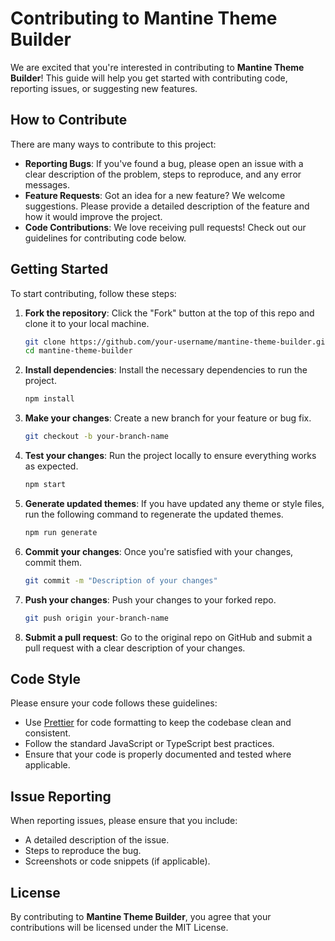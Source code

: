 
# Contributing to Mantine Theme Builder

We are excited that you're interested in contributing to **Mantine Theme Builder**! This guide will help you get started with contributing code, reporting issues, or suggesting new features.

## How to Contribute

There are many ways to contribute to this project:

- **Reporting Bugs**: If you've found a bug, please open an issue with a clear description of the problem, steps to reproduce, and any error messages.
- **Feature Requests**: Got an idea for a new feature? We welcome suggestions. Please provide a detailed description of the feature and how it would improve the project.
- **Code Contributions**: We love receiving pull requests! Check out our guidelines for contributing code below.

## Getting Started

To start contributing, follow these steps:

1. **Fork the repository**: Click the "Fork" button at the top of this repo and clone it to your local machine.
   ```bash
   git clone https://github.com/your-username/mantine-theme-builder.git
   cd mantine-theme-builder
   ```
2. **Install dependencies**: Install the necessary dependencies to run the project.
   ```bash
   npm install
   ```
3. **Make your changes**: Create a new branch for your feature or bug fix.
   ```bash
   git checkout -b your-branch-name
   ```
4. **Test your changes**: Run the project locally to ensure everything works as expected.
   ```bash
   npm start
   ```
5. **Generate updated themes**: If you have updated any theme or style files, run the following command to regenerate the updated themes.
   ```bash
   npm run generate
   ```
6. **Commit your changes**: Once you're satisfied with your changes, commit them.
   ```bash
   git commit -m "Description of your changes"
   ```
7. **Push your changes**: Push your changes to your forked repo.
   ```bash
   git push origin your-branch-name
   ```
8. **Submit a pull request**: Go to the original repo on GitHub and submit a pull request with a clear description of your changes.

## Code Style

Please ensure your code follows these guidelines:

- Use [Prettier](https://prettier.io/) for code formatting to keep the codebase clean and consistent.
- Follow the standard JavaScript or TypeScript best practices.
- Ensure that your code is properly documented and tested where applicable.

## Issue Reporting

When reporting issues, please ensure that you include:

- A detailed description of the issue.
- Steps to reproduce the bug.
- Screenshots or code snippets (if applicable).

## License

By contributing to **Mantine Theme Builder**, you agree that your contributions will be licensed under the MIT License.
